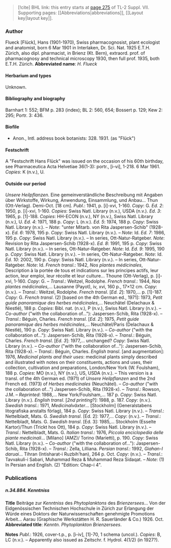 > [!cite] BHL link: this entry starts at [page 275](https://www.biodiversitylibrary.org/page/33259779) of TL-2 Suppl. VII.
> Supporting pages: [[Abbreviations|abbreviations]], [[Layout key|layout key]].

### Author

Flueck \[Flück\], Hans (1901-1970), Swiss pharmacognosist, plant ecologist and anatomist, born 6 Mar 1901 in Interlaken, Dr. Sci. Nat. 1925 E.T.H. Zürich, also dipl. pharmacist, in Brienz (Kt. Bern), extraord. prof. of pharmacognosy and technical microscopy 1930, then full prof. 1935, both E.T.H. Zürich. 
**Abbreviated name**: *H. Flueck*

#### Herbarium and types

Unknown.

#### Bibliography and biography

Barnhart 1: 552; BFM p. 283 (index); BL 2: 560, 654; Bossert p. 129; Kew 2: 295; Portr. 3: 436.

#### Biofile

- Anon., Intl. address book botanists: 328. 1931. (as "Flück")

#### Festschrift

A "Festschrift Hans Flück" was issued on the occasion of his 60th birthday, see Pharmaceutica Acta Helvetiae 36(1-3): portr., \[i-vi\], 1-218. 6 Mar 1961. *Copies*: K (n.v.), U.

#### Outside our period

*Unsere Heilpflanzen*. Eine gemeinverständliche Beschreibung mit Angaben über Wirkstoffe, Wirkung, Anwendung, Einsammlung, und Anbau... Thun (Ott-Verlag). Demi-Oct. \[18 cm\].
*Publ*.: 1941, p. \[i\]-xvi, 1-160. *Copy*: G.
*Ed. 2*: 1950, p. \[i\]-xvi, 1-160. *Copies*: Swiss Natl. Library (n.v.), USDA (n.v.). *Ed. 3*: 1965, p. \[1\]-188. *Copies*: HH-ECON (n.v.), NY (n.v.), Swiss Natl. Library (n.v.), U. *Ed. 4*: 1971, 188 p. *Copy*: L (n.v.).
*Ed. 5*: 1974, 188 p. *Copy*: Swiss Natl. Library (n.v.). – *Note*: "unter Mitarb. von Rita Jaspersen-Schib" (1928-x).
*Ed. 6*: 1978, 195 p. *Copy*: Swiss Natl. Library (n.v.). – *Note*: Id. *Ed. 7*: 1986, 195 p. *Copy*: Swiss Natl. Library (n.v.). – In series, Ott-Natur-Ratgeber. *Note*: Revision by Rita Jaspersen-Schib (1928-x).
*Ed. 8*: 1991, 195 p. *Copy*: Swiss Natl. Library (n.v.). – In series, Ott-Natur-Ratgeber. *Note*: Id.
*Ed. 9*: 1995, 190 p. *Copy*: Swiss Natl. Library (n.v.). – In series, Ott-Natur-Ratgeber. *Note*: Id.
*Ed. 10*: 2002, 190 p. *Copy*: Swiss Natl. Library (n.v.). – In series, Ott-Natur-Ratgeber. *Note*: Id.
*French transl*.: 1942, *Nos plantes médicinales*, Description à la portée de tous et indications sur les principes actifs, leur action, leur emploi, leur récolte et leur culture... Thoune (Ott-Verlag), p. \[i\]-xvi, 1-160. *Copy*: G. – *Transl*.: Weitzel, Rodolphe. *French transl*.: 1944, *Nos plantes médicinales*,... Lausanne (Payot), iv, xvi, 160 p., 17×12 cm. *Copy*: (n.v.). – *Transl*.: Weitzel, Rodolphe.
*French transl*. \[*Ed. 2*\]: 1970,... p. \[1\]-187. *Copy*: G. *French transl*. (2) \[based on the 4th German ed., 1971\]: 1973, *Petit guide panoramique des herbes médicinales*,... Neuchâtel (Delachaux & Niestlé), 188 p. *Copies*: Bibl. nat. (n.v.), P (n.v.), Swiss Natl. Library (n.v.). – *Co-author* ("with the collaboration of..."): Jaspersen-Schib, Rita (1928-x). – *Transl*.: Béguin, Charles.
*French transl*. \[*Ed. 2*\]: 1975, *Petit guide panoramique des herbes médicinales*,... Neuchâtel/Paris (Delachaux & Niestlé), 190 p. *Copy*: Swiss Natl. Library (n.v.). – *Co-author* ("with the collaboration of..."): Jaspersen-Schib, Rita (1928-x). – *Transl*.: Béguin, Charles.
*French transl*. \[*Ed. 3*\]: 1977,... unchanged? *Copy*: Swiss Natl. Library (n.v.). – *Co-author* ("with the collaboration of..."): Jaspersen-Schib, Rita (1928-x). – *Transl*.: Béguin, Charles.
*English transl*. \[and augmentation\]: 1976, *Medicinal plants and their uses*: medicinal plants simply described and illustrated with notes on their constituents, actions and uses, their collection, cultivation and preparations, London/New York (W. Foulsham), 188 p. *Copies*: MO (n.v.), NY (n.v.), US, USDA (n.v.). – This version is a transl. of the 4th German ed. (1971) of *Unsere Heilpflanzen* and the 2nd French ed. (1973) of *Herbes medicinales* (Neuchâtel). – *Co-author* ("with the collaboration of...") Jaspersen-Schib, Rita (1928-x). – *Transl*.: Rowson, J.M. – *Reprinted*: 1988,... New York/Foulsham,... 187 p. *Copy*: Swiss Natl. Library (n.v.).
*English transl*. \[*2nd printing*?\]: 1988, p. 187. *Copy*: (n.v.). *Swedish transl*.: 1971, *Medicinalväxter*... \[Stockholm\] (Generalstabens litografiska anstalts förlag), 184 p. *Copy*: Swiss Natl. Library (n.v.). – *Transl*.: Nettelbladt, Mats. G. *Swedish transl*. \[Ed. 2\]: 1977,... *Copy*: (n.v.). – *Transl*.: Nettelbladt, Mats. G. *Swedish transl*. \[Ed. 3\]: 1985,... Stockholm (Esselte Kartor)/Thun (Trickt hos Ott), 184 p. *Copy*: Swiss Natl. Library (n.v.). – *Transl*.: Nettelbladt, Mats. G. *Italian transl*.: 1976, *Piccola enciclopedia delle piante medicinali*... \[Milano\] (AMZ)/ Torino (Marietti), p. 190. *Copy*: Swiss Natl. Library (n.v.). – *Co-author* ("with the collaboration of..."): Jaspersen-Schib, Rita (1928-x). – *Transl*.: Zella, Lilliana. *Persian transl*.: 1992, *Giahan-I daruai*... Tihran (Intisharat-i Ruzbih'han), 264 p. Oct. *Copy*: (n.v.). – *Transl*.: Tavvakuli-i Sabari, Muhammad Reza & Muhammad Reza Sidaqat. – *Note*: (1) In Persian and English. (2) "Edition: Chap-i 4".

### Publications

##### n.34.884. Kenntniss

**Title**
Beiträge zur *Kenntniss* des *Phytoplanktons* des *Brienzersees*... Von der Eidgenössischen Technischen Hochschule in Zürich zur Erlangung der Würde eines Doktors der Naturwissenschaften genehmigte Promotions Arbeit... Aarau (Graphische Werkstätten H. R. Sauerländer & Co.) 1926. Oct.
**Abbreviated title**: *Kenntn. Phytoplankton Brienzersees*.

**Notes**
*Publ*.: 1926, cover-t.p., p. \[i-iv\], \[1\]-70, 1 schema (uncol.). *Copies*: B, LC (n.v.). – Apparently also issued as Zeitschr. f. Hydrol. 4(1/2) (in 1927?).

